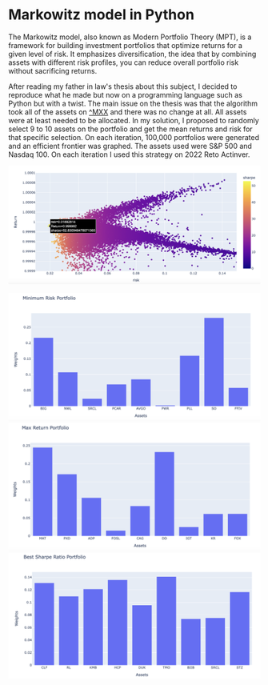 # Markowitz model in Python

The Markowitz model, also known as Modern Portfolio Theory (MPT), is a framework for building investment portfolios that optimize returns for a given level of risk. 
It emphasizes diversification, the idea that by combining assets with different risk profiles, you can reduce overall portfolio risk without sacrificing returns.

After reading my father in law's thesis about this subject, I decided to reproduce what he made but now on a programming language such as Python but with a twist.
The main issue on the thesis was that the algorithm took all of the assets on [^MXX](https://finance.yahoo.com/quote/%5EMXX?.tsrc=fin-srch) and there was no change at all.
All assets were at least needed to be allocated. 
In my solution, I proposed to randomly select 9 to 10 assets on the portfolio and get the mean returns and risk for that specific selection. 
On each iteration, 100,000 portfolios were generated and an efficient frontier was graphed. 
The assets used were S&P 500 and Nasdaq 100. 
On each iteration I used this strategy on 2022 Reto Actinver. 

![Efficient Frontier in one Iteration](https://github.com/greg1997-dev/MyPortfolio/blob/5c87424c299a21bbd935bb830ab63008f874ed93/assets/Screenshot%202024-04-15%20at%208.50.40%20AM.png)

![Portfolio results](https://github.com/greg1997-dev/MyPortfolio/blob/67caf517ba9fd705fec96e1baa37b6623eca57d3/assets/Screenshot%202024-04-15%20at%208.55.31%20AM.png)
![Portfolio results](https://github.com/greg1997-dev/MyPortfolio/blob/1bd7f02c183aa1da67958644ee99aca7e904c5fd/assets/Screenshot%202024-04-15%20at%208.56.04%20AM.png)
![Portfolio results](https://github.com/greg1997-dev/MyPortfolio/blob/d081122d62b42a10a0f44574a60e09ea27fb3682/assets/Screenshot%202024-04-15%20at%208.56.39%20AM.png)
